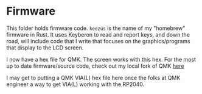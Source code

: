 # Firmware

This folder holds firmware code. `keezus` is the name of my "homebrew" firmware in Rust. It uses Keyberon to read and report keys, and down the road, will include code that I write that focuses on the graphics/programs that display to the LCD screen.

I now have a hex file for QMK. The screen works with this hex. For the most up to date firmware/source code, check out my local fork of QMK [here](https://github.com/ChrisChrisLoLo/qmk_firmware/tree/keezyboost40_2)

I may get to putting a QMK VIA(L) hex file here once the folks at QMK engineer a way to get VIA(L) working with the RP2040.
